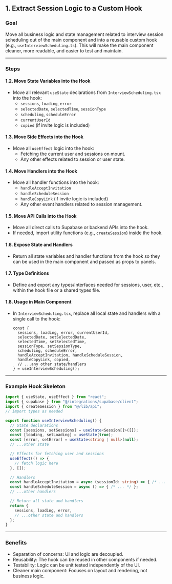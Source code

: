 ## 1. Extract Session Logic to a Custom Hook

### Goal
Move all business logic and state management related to interview session scheduling out of the main component and into a reusable custom hook (e.g., `useInterviewScheduling.ts`). This will make the main component cleaner, more readable, and easier to test and maintain.

---

### Steps


#### 1.2. Move State Variables into the Hook 
- Move all relevant `useState` declarations from `InterviewScheduling.tsx` into the hook:
  - `sessions`, `loading`, `error`
  - `selectedDate`, `selectedTime`, `sessionType`
  - `scheduling`, `scheduleError`
  - `currentUserId`
  - `copied` (if invite logic is included)

#### 1.3. Move Side Effects into the Hook
- Move all `useEffect` logic into the hook:
  - Fetching the current user and sessions on mount.
  - Any other effects related to session or user state.

#### 1.4. Move Handlers into the Hook
- Move all handler functions into the hook:
  - `handleAcceptInvitation`
  - `handleScheduleSession`
  - `handleCopyLink` (if invite logic is included)
  - Any other event handlers related to session management.

#### 1.5. Move API Calls into the Hook
- Move all direct calls to Supabase or backend APIs into the hook.
- If needed, import utility functions (e.g., `createSession`) inside the hook.

#### 1.6. Expose State and Handlers
- Return all state variables and handler functions from the hook so they can be used in the main component and passed as props to panels.

#### 1.7. Type Definitions
- Define and export any types/interfaces needed for sessions, user, etc., within the hook file or a shared types file.

#### 1.8. Usage in Main Component
- In `InterviewScheduling.tsx`, replace all local state and handlers with a single call to the hook:
  ```tsx
  const {
    sessions, loading, error, currentUserId,
    selectedDate, setSelectedDate,
    selectedTime, setSelectedTime,
    sessionType, setSessionType,
    scheduling, scheduleError,
    handleAcceptInvitation, handleScheduleSession,
    handleCopyLink, copied,
    // ...any other state/handlers
  } = useInterviewScheduling();
  ```

---

### Example Hook Skeleton

```ts
import { useState, useEffect } from "react";
import { supabase } from "@/integrations/supabase/client";
import { createSession } from "@/lib/api";
// import types as needed

export function useInterviewScheduling() {
  // State declarations
  const [sessions, setSessions] = useState<Session[]>([]);
  const [loading, setLoading] = useState(true);
  const [error, setError] = useState<string | null>(null);
  // ...other state

  // Effects for fetching user and sessions
  useEffect(() => {
    // fetch logic here
  }, []);

  // Handlers
  const handleAcceptInvitation = async (sessionId: string) => { /* ... */ };
  const handleScheduleSession = async () => { /* ... */ };
  // ...other handlers

  // Return all state and handlers
  return {
    sessions, loading, error,
    // ...other state and handlers
  };
}
```

---

### Benefits
- Separation of concerns: UI and logic are decoupled.
- Reusability: The hook can be reused in other components if needed.
- Testability: Logic can be unit tested independently of the UI.
- Cleaner main component: Focuses on layout and rendering, not business logic.